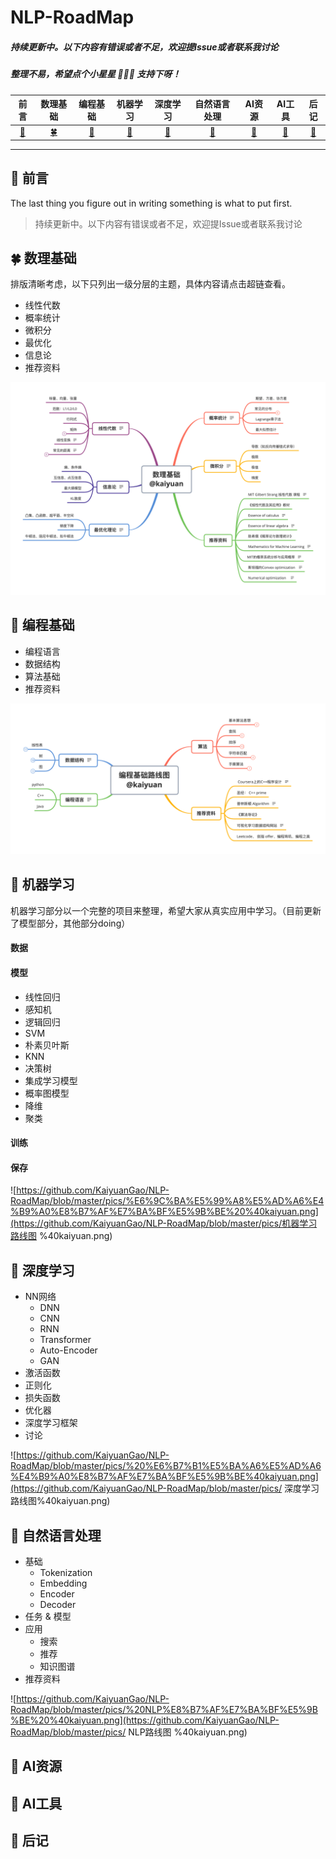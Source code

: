 # NLP-RoadMap

##### 持续更新中。以下内容有错误或者不足，欢迎提Issue或者联系我讨论

##### 整理不易，希望点个小星星 :star2::star2::star2: ​支持下呀！




|         前言         |             数理基础             |     编程基础    |        机器学习        |               深度学习               | 自然语言处理  |         AI资源         | AI工具 | 后记 |
| :------------------------: | :------------------------------: | :--------------------: | :--------------------: | :----------------------------------: | :----------------------: | :----------------------: | :--------------------------: | :--------------------------: |
| [:sunflower:](#sunflower-前言) | [:four_leaf_clover:](#four_leaf_clover-数理基础) | [:deciduous_tree:](#deciduous_tree-编程基础) | [:evergreen_tree:](#evergreen_tree-机器学习) | [:cactus:](#cactus-深度学习) | [:cherry_blossom:](#cherry_blossom-自然语言处理) | [:maple_leaf:](#maple_leaf-AI资源) |   [:palm_tree:](#palm_tree-AI工具)   |   [:seedling:](#seedling-后记)     |



------



## :sunflower: 前言

The last thing you figure out in writing something is what to put first.



> 持续更新中。以下内容有错误或者不足，欢迎提Issue或者联系我讨论
>
> 

## :four_leaf_clover: 数理基础

排版清晰考虑，以下只列出一级分层的主题，具体内容请点击超链查看。

- 线性代数
- 概率统计
- 微积分
- 最优化
- 信息论
- 推荐资料

![](https://github.com/KaiyuanGao/NLP-RoadMap/blob/master/pics/%E6%95%B0%E7%90%86%E5%9F%BA%E7%A1%80%20%40kaiyuan.png)

## :deciduous_tree: 编程基础

- 编程语言
- 数据结构
- 算法基础
- 推荐资料

![](https://github.com/KaiyuanGao/NLP-RoadMap/blob/master/pics/%E7%BC%96%E7%A8%8B%E5%9F%BA%E7%A1%80%E8%B7%AF%E7%BA%BF%E5%9B%BE%20%40kaiyuan.png)



## :evergreen_tree: 机器学习

机器学习部分以一个完整的项目来整理，希望大家从真实应用中学习。（目前更新了模型部分，其他部分doing）

#### 数据

#### 模型

- 线性回归
- 感知机
- 逻辑回归
- SVM
- 朴素贝叶斯
- KNN
- 决策树
- 集成学习模型
- 概率图模型
- 降维
- 聚类

#### 训练

#### 保存

![https://github.com/KaiyuanGao/NLP-RoadMap/blob/master/pics/%E6%9C%BA%E5%99%A8%E5%AD%A6%E4%B9%A0%E8%B7%AF%E7%BA%BF%E5%9B%BE%20%40kaiyuan.png](https://github.com/KaiyuanGao/NLP-RoadMap/blob/master/pics/机器学习路线图 %40kaiyuan.png)

## :cactus: 深度学习

- NN网络
  - DNN
  - CNN
  - RNN
  - Transformer
  - Auto-Encoder
  - GAN
- 激活函数
- 正则化
- 损失函数
- 优化器
- 深度学习框架
- 讨论

![https://github.com/KaiyuanGao/NLP-RoadMap/blob/master/pics/%20%E6%B7%B1%E5%BA%A6%E5%AD%A6%E4%B9%A0%E8%B7%AF%E7%BA%BF%E5%9B%BE%40kaiyuan.png](https://github.com/KaiyuanGao/NLP-RoadMap/blob/master/pics/ 深度学习路线图%40kaiyuan.png)

## :cherry_blossom: 自然语言处理

- 基础
  - Tokenization
  - Embedding
  - Encoder
  - Decoder
- 任务 & 模型
- 应用
  - 搜索
  - 推荐
  - 知识图谱
- 推荐资料

![https://github.com/KaiyuanGao/NLP-RoadMap/blob/master/pics/%20NLP%E8%B7%AF%E7%BA%BF%E5%9B%BE%20%40kaiyuan.png](https://github.com/KaiyuanGao/NLP-RoadMap/blob/master/pics/ NLP路线图 %40kaiyuan.png)

## :maple_leaf: AI资源





## :palm_tree: AI工具





## :seedling: 后记



